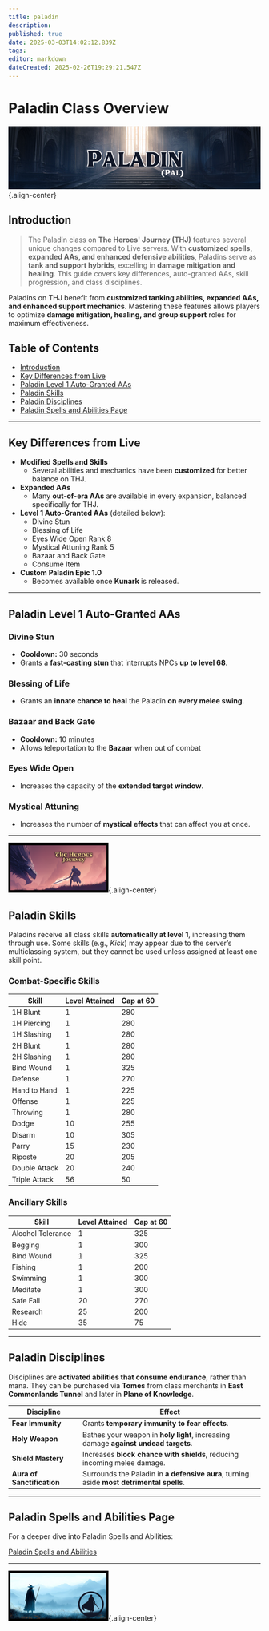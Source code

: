 ```yaml
---
title: paladin
description: 
published: true
date: 2025-03-03T14:02:12.839Z
tags: 
editor: markdown
dateCreated: 2025-02-26T19:29:21.547Z
---
```


# Paladin Class Overview

![](/paladinpage.png){.align-center}

## Introduction

> The Paladin class on **The Heroes' Journey (THJ)** features several unique changes compared to Live servers. With **customized spells, expanded AAs, and enhanced defensive abilities**, Paladins serve as **tank and support hybrids**, excelling in **damage mitigation and healing**. This guide covers key differences, auto-granted AAs, skill progression, and class disciplines.

Paladins on THJ benefit from **customized tanking abilities, expanded AAs, and enhanced support mechanics**. Mastering these features allows players to optimize **damage mitigation, healing, and group support** roles for maximum effectiveness.

## Table of Contents

- [Introduction](#introduction)
- [Key Differences from Live](#key-differences-from-live)
- [Paladin Level 1 Auto-Granted AAs](#paladin-level-1-auto-granted-aas)
- [Paladin Skills](#paladin-skills)
- [Paladin Disciplines](#paladin-disciplines)
- [Paladin Spells and Abilities Page](#paladin-spells-and-abilities-page)

---

## Key Differences from Live

- **Modified Spells and Skills**  
  - Several abilities and mechanics have been **customized** for better balance on THJ.
- **Expanded AAs**  
  - Many **out-of-era AAs** are available in every expansion, balanced specifically for THJ.
- **Level 1 Auto-Granted AAs** (detailed below):
  - Divine Stun  
  - Blessing of Life  
  - Eyes Wide Open Rank 8  
  - Mystical Attuning Rank 5  
  - Bazaar and Back Gate  
  - Consume Item
- **Custom Paladin Epic 1.0**  
  - Becomes available once **Kunark** is released.

---

## Paladin Level 1 Auto-Granted AAs

### Divine Stun

- **Cooldown:** 30 seconds  
- Grants a **fast-casting stun** that interrupts NPCs **up to level 68**.

### Blessing of Life

- Grants an **innate chance to heal** the Paladin **on every melee swing**.

### Bazaar and Back Gate

- **Cooldown:** 10 minutes  
- Allows teleportation to the **Bazaar** when out of combat

### Eyes Wide Open

- Increases the capacity of the **extended target window**.

### Mystical Attuning

- Increases the number of **mystical effects** that can affect you at once.

---

![thjpagebreak1.png](/thjpagebreak1.png){.align-center}

## Paladin Skills

Paladins receive all class skills **automatically at level 1**, increasing them through use. Some skills (e.g., *Kick*) may appear due to the server’s multiclassing system, but they cannot be used unless assigned at least one skill point.

### Combat-Specific Skills

| Skill        | Level Attained | Cap at 60 |
|--------------|----------------|-----------|
| 1H Blunt     | 1              | 280       |
| 1H Piercing  | 1              | 280       |
| 1H Slashing  | 1              | 280       |
| 2H Blunt     | 1              | 280       |
| 2H Slashing  | 1              | 280       |
| Bind Wound   | 1              | 325       |
| Defense      | 1              | 270       |
| Hand to Hand | 1              | 225       |
| Offense      | 1              | 225       |
| Throwing     | 1              | 280       |
| Dodge        | 10             | 255       |
| Disarm       | 10             | 305       |
| Parry        | 15             | 230       |
| Riposte      | 20             | 205       |
| Double Attack| 20             | 240       |
| Triple Attack| 56             | 50        |

### Ancillary Skills

| Skill            | Level Attained | Cap at 60 |
|------------------|----------------|-----------|
| Alcohol Tolerance| 1              | 325       |
| Begging          | 1              | 300       |
| Bind Wound       | 1              | 325       |
| Fishing          | 1              | 200       |
| Swimming         | 1              | 300       |
| Meditate         | 1              | 300       |
| Safe Fall        | 20             | 270       |
| Research         | 25             | 200       |
| Hide             | 35             | 75        |

---

## Paladin Disciplines

Disciplines are **activated abilities that consume endurance**, rather than mana. They can be purchased via **Tomes** from class merchants in **East Commonlands Tunnel** and later in **Plane of Knowledge**.

| Discipline             | Effect                                                                             |
|------------------------|-------------------------------------------------------------------------------------|
| **Fear Immunity**      | Grants **temporary immunity to fear effects**.                                      |
| **Holy Weapon**        | Bathes your weapon in **holy light**, increasing damage **against undead targets**. |
| **Shield Mastery**     | Increases **block chance with shields**, reducing incoming melee damage.            |
| **Aura of Sanctification** | Surrounds the Paladin in **a defensive aura**, turning aside **most detrimental spells**. |

---



## Paladin Spells and Abilities Page

For a deeper dive into Paladin Spells and Abilities:

[Paladin Spells and Abilities](/classes-and-abilities/spells-and-abilities/pal)

---

![thjpagebreak3.png](/thjpagebreak3.png){.align-center}
